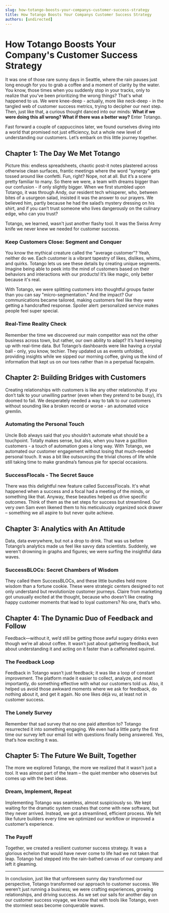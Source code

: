 ```yaml
---
slug: how-totango-boosts-your-companys-customer-success-strategy
title: How Totango Boosts Your Companys Customer Success Strategy
authors: [undirected]
---
```



# How Totango Boosts Your Company's Customer Success Strategy

It was one of those rare sunny days in Seattle, where the rain pauses just long enough for you to grab a coffee and a moment of clarity by the water. You know, those times when you suddenly stop in your tracks, only to realize that you’ve been prioritizing the wrong things? That's what happened to us. We were knee-deep - actually, more like neck-deep - in the tangled web of customer success metrics, trying to decipher our next step. Then, just like that, a curious thought danced into our minds: **What if we were doing this all wrong? What if there was a better way?** Enter Totango.

Fast forward a couple of cappuccinos later, we found ourselves diving into a world that promised not just efficiency, but a whole new level of understanding our customers. Let’s embark on this little journey together.

## Chapter 1: The Day We Met Totango

Picture this: endless spreadsheets, chaotic post-it notes plastered across otherwise clean surfaces, frantic meetings where the word "synergy" gets tossed around like confetti. Fun, right? Nope, not at all. But it’s a scene pretty familiar to many. So there we were, a team with dreams bigger than our confusion - if only slightly bigger. When we first stumbled upon Totango, it was through Andy, our resident tech whisperer, who, between bites of a usurgeon salad, insisted it was the answer to our prayers. We believed him, partly because he had the salad’s mystery dressing on his shirt, and if you can’t trust someone who lives dangerously on the culinary edge, who can you trust?

Totango, we learned, wasn't just another flashy tool. It was the Swiss Army knife we never knew we needed for customer success.

### Keep Customers Close: Segment and Conquer

You know the mythical creature called the "average customer"? Yeah, neither do we. Each customer is a vibrant tapestry of likes, dislikes, whims, and quirks. Totango lets us see these details by creating unique segments. Imagine being able to peek into the mind of customers based on their behaviors and interactions with our products! It’s like magic, only better because it's real.

With Totango, we were splitting customers into thoughtful groups faster than you can say "micro-segmentation." And the impact? Our communications became tailored, making customers feel like they were getting a handcrafted response. Spoiler alert: personalized service makes people feel super special.

### Real-Time Reality Check

Remember the time we discovered our main competitor was not the other business across town, but rather, our own ability to adapt? It’s hard keeping up with real-time data. But Totango’s dashboards were like having a crystal ball - only, you know, techier. They updated us as events unfolded, providing insights while we sipped our morning coffee, giving us the kind of information that kept us on our toes rather than in a perpetual facepalm.

## Chapter 2: Building Bridges with Customers

Creating relationships with customers is like any other relationship. If you don’t talk to your unwilling partner (even when they pretend to be busy), it’s doomed to fail. We desperately needed a way to talk to our customers without sounding like a broken record or worse - an automated voice gremlin.

### Automating the Personal Touch

Uncle Bob always said that you shouldn’t automate what should be a touchpoint. Totally makes sense, but also, when you have a gazillion customers - a touch of automation goes a long way. With Totango, we automated our customer engagement without losing that much-needed personal touch. It was a bit like outsourcing the trivial chores of life while still taking time to make grandma’s famous pie for special occasions.

### SuccessFlocals - The Secret Sauce

There was this delightful new feature called SuccessFlocals. It's what happened when a success and a focal had a meeting of the minds, or something like that. Anyway, these beauties helped us drive specific outcomes. Think of them as the set steps for success but streamlined. Our very own Sam even likened them to his meticulously organized sock drawer – something we all aspire to but never quite achieve.

## Chapter 3: Analytics with An Attitude

Data, data everywhere, but not a drop to drink. That was us before Totango’s analytics made us feel like savvy data scientists. Suddenly, we weren't drowning in graphs and figures; we were surfing the insightful data waves.

### SuccessBLOCs: Secret Chambers of Wisdom

They called them SuccessBLOCs, and these little bundles held more wisdom than a fortune cookie. These were strategic centers designed to not only understand but revolutionize customer journeys. Claire from marketing got unusually excited at the thought, because who doesn’t like creating happy customer moments that lead to loyal customers? No one, that’s who.

## Chapter 4: The Dynamic Duo of Feedback and Follow

Feedback—without it, we’d still be getting those awful sugary drinks even though we’re all about coffee. It wasn’t just about gathering feedback, but about understanding it and acting on it faster than a caffeinated squirrel.

### The Feedback Loop

Feedback in Totango wasn’t just feedback; it was like a loop of constant improvement. The platform made it easier to collect, analyze, and most importantly, do something effective with what our customers told us. Also, it helped us avoid those awkward moments where we ask for feedback, do nothing about it, and get it again. No one likes déjà vu, at least not in customer success.

### The Lonely Survey

Remember that sad survey that no one paid attention to? Totango resurrected it into something engaging. We even had a little party the first time our survey left our email list with questions finally being answered. Yes, that’s how exciting it was.

## Chapter 5: The Future We Built, Together

The more we explored Totango, the more we realized that it wasn't just a tool. It was almost part of the team – the quiet member who observes but comes up with the best ideas. 

### Dream, Implement, Repeat

Implementing Totango was seamless, almost suspiciously so. We kept waiting for the dramatic system crashes that come with new software, but they never arrived. Instead, we got a streamlined, efficient process. We felt like future builders every time we optimized our workflow or improved a customer’s experience.

### The Payoff

Together, we created a resilient customer success strategy. It was a glorious echelon that would have never come to life had we not taken that leap. Totango had stepped into the rain-bathed canvas of our company and left it gleaming.

---

In conclusion, just like that unforeseen sunny day transformed our perspective, Totango transformed our approach to customer success. We weren’t just running a business; we were crafting experiences, growing relationships, and driving success. As we set our sails for another day on our customer success voyage, we know that with tools like Totango, even the stormiest seas become conquerable waves.